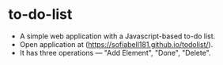 # to-do-list

- A simple web application with a Javascript-based to-do list.
- Open application at (https://sofiabell181.github.io/todolist/).
- It has three operations — "Add Element", "Done", "Delete".

